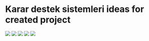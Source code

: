 
# Karar destek sistemleri ideas for created project

<img src="https://media.discordapp.net/attachments/1180916163107106976/1187739872870531162/image.png?ex=6597fbf4&is=658586f4&hm=4f29b1f39276474e6d9ceecf1a0afc401111450ffa7d98fe12f7b7dc5cc4d5b0&=&format=webp&quality=lossless&width=1010&height=473"/>

<img src="https://media.discordapp.net/attachments/1180916163107106976/1187740052290281582/image.png?ex=6597fc1f&is=6585871f&hm=650b83896e150a64fa36952b9d2b2f8cfe382a3e471563efb434e4da21e9e070&=&format=webp&quality=lossless&width=1010&height=473"/>

<img src="https://media.discordapp.net/attachments/1180916163107106976/1187740100818378772/image.png?ex=6597fc2b&is=6585872b&hm=7be2a9d588b3276b327a4b17f8f4c9526ee48c0305a0abb7666b2cb09ed46327&=&format=webp&quality=lossless&width=787&height=473"/>

<img src="https://media.discordapp.net/attachments/1180916163107106976/1187740206653259806/image.png?ex=6597fc44&is=65858744&hm=d8d05dc48bfbfd335ed523791e4166b70a9f277019bb5fb4a7c62b8324f17472&=&format=webp&quality=lossless&width=1008&height=473"/>

<img src="https://media.discordapp.net/attachments/1180916163107106976/1187740254644478012/image.png?ex=6597fc4f&is=6585874f&hm=14a713327cc897043290c3c7f14d8b82db53775a5ee8a4ed119d2331101c6b8d&=&format=webp&quality=lossless&width=1010&height=473"/>